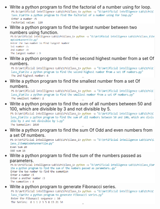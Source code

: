 <ul>
<li>Write a python program to find the factorial of a number using for loop.</li>
<img src="outputs\Fact_output_!.png"/>
<!-- ![screenshot](output/fa.png) -->
<li>Write a python program to find the largest number between two numbers using function.</li>
<img src="outputs/largest_number.png"/>
<li>Write a python program to find the second highest number from a set Of numbers.</li>
<img src="outputs/2nd hightest.png"/>
<li>Write a python program to find the smallest number from a set Of numbers.</li>
<img src="outputs/smallest_number.png"/>
<li>Write a python program to find the sum of all numbers between 50 and 100, which are divisible by 3 and not divisible by 5.</li>
<img src="outputs/50_to_100_sum.png"/>
<li>Write a python program to find the sum Of Odd and even numbers from a set Of numbers.</li>
<img src="outputs/even_odd_sum.png"/>
<li>Write a python program to find the sum of the numbers passed as parameters.</li>
<img src="outputs/function_sum.png"/>
<li>Write a python program to generate Fibonacci series.</li>
<img src="outputs/fibonacci.png"/>
</ul>
